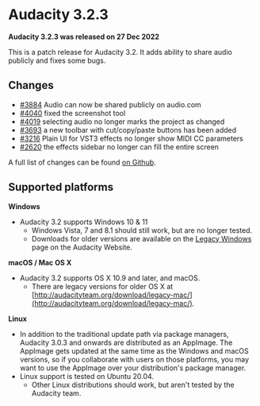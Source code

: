 # Audacity 3.2.3

**Audacity 3.2.3 was released on 27 Dec 2022**

This is a patch release for Audacity 3.2. It adds ability to share audio publicly and fixes some bugs.

## Changes

* [#3884](https://github.com/audacity/audacity/issues/3884) Audio can now be shared publicly on audio.com
* [#4040](https://github.com/audacity/audacity/issues/4040) fixed the screenshot tool
* [#4019](https://github.com/audacity/audacity/issues/4019) selecting audio no longer marks the project as changed
* [#3693](https://github.com/audacity/audacity/issues/3693) a new toolbar with cut/copy/paste buttons has been added
* [#3216](https://github.com/audacity/audacity/issues/3216) Plain UI for VST3 effects no longer show MIDI CC parameters
* [#2620](https://github.com/audacity/audacity/issues/2620) the effects sidebar no longer can fill the entire screen

A full list of changes can be found [on Github](https://github.com/audacity/audacity/milestone/15?closed=1).

## Supported platforms

**Windows**

* Audacity 3.2 supports Windows 10 & 11
  * Windows Vista, 7 and 8.1 should still work, but are no longer tested.
  * Downloads for older versions are available on the [Legacy Windows](https://www.audacityteam.org/download/legacy-windows/) page on the Audacity Website.

**macOS / Mac OS X**

* Audacity 3.2 supports OS X 10.9 and later, and macOS.
  * There are legacy versions for older OS X at [http://audacityteam.org/download/legacy-mac/](http://audacityteam.org/download/legacy-mac/).

**Linux**

* In addition to the traditional update path via package managers, Audacity 3.0.3 and onwards are distributed as an AppImage. The AppImage gets updated at the same time as the Windows and macOS versions, so if you collaborate with users on those platforms, you may want to use the AppImage over your distribution's package manager.
* Linux support is tested on Ubuntu 20.04.
  * Other Linux distributions should work, but aren't tested by the Audacity team.
